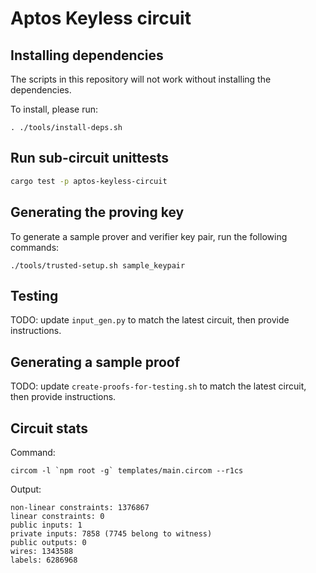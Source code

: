 # Aptos Keyless circuit

## Installing dependencies

The scripts in this repository will not work without installing the dependencies.

To install, please run:

```
. ./tools/install-deps.sh
```

## Run sub-circuit unittests

```bash
cargo test -p aptos-keyless-circuit
```

## Generating the proving key

To generate a sample prover and verifier key pair, run the following commands:

```
./tools/trusted-setup.sh sample_keypair
```

## Testing

TODO: update `input_gen.py` to match the latest circuit, then provide instructions.

## Generating a sample proof

TODO: update `create-proofs-for-testing.sh` to match the latest circuit, then provide instructions.

## Circuit stats

Command:
```
circom -l `npm root -g` templates/main.circom --r1cs
```

Output:
```
non-linear constraints: 1376867
linear constraints: 0
public inputs: 1
private inputs: 7858 (7745 belong to witness)
public outputs: 0
wires: 1343588
labels: 6286968
```
